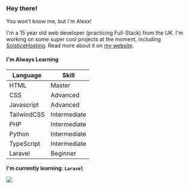 ### Hey there!
You won't know me, but I'm Alexx!<br>

I'm a 15 year old web developer (practicing Full-Stack) from the UK.
I'm working on some super cool projects at the moment, including [SolsticeHosting](https://solsticehosting.co.uk). Read more about it on [my website](https://alexx.info).


#### I'm Always Learning
| Language      | Skill |
| ----------- | ----------- |
| HTML      | Master       |
| CSS   | Advanced        |
| Javascript      | Advanced       |
| TailwindCSS   | Intermediate        |
| PHP      | Intermediate       |
| Python   | Intermediate        |
|  TypeScript   | Intermediate        |
| Laravel   | Beginner        |

**I'm currently learning: `Laravel`**

<img src="https://github.com/soundlesss/soundlesss/blob/main/corgi-computer.gif">
